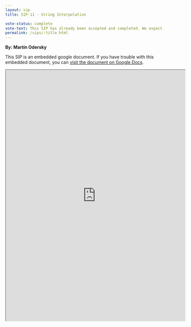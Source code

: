 ```yaml
---
layout: sip
title: SIP-11 - String Interpolation

vote-status: complete
vote-text: This SIP has already been accepted and completed. We expect a SIP for 2.11 that will allow the desugared form of interpolated strings in the pattern matcher to become valid syntax. This SIP only allows the sugared interpolated strings to work.
permalink: /sips/:title.html
---
```


**By: Martin Odersky**

This SIP is an embedded google document. If you have trouble with this embedded document, you can [visit the
document on Google Docs](https://docs.google.com/document/d/1NdxNxZYodPA-c4MLr33KzwzKFkzm9iW9POexT9PkJsU/edit?hl=en_US).

<iframe
  src="https://docs.google.com/document/d/1NdxNxZYodPA-c4MLr33KzwzKFkzm9iW9POexT9PkJsU/preview?"
  style="width:572px;height:800px;"> </iframe>
